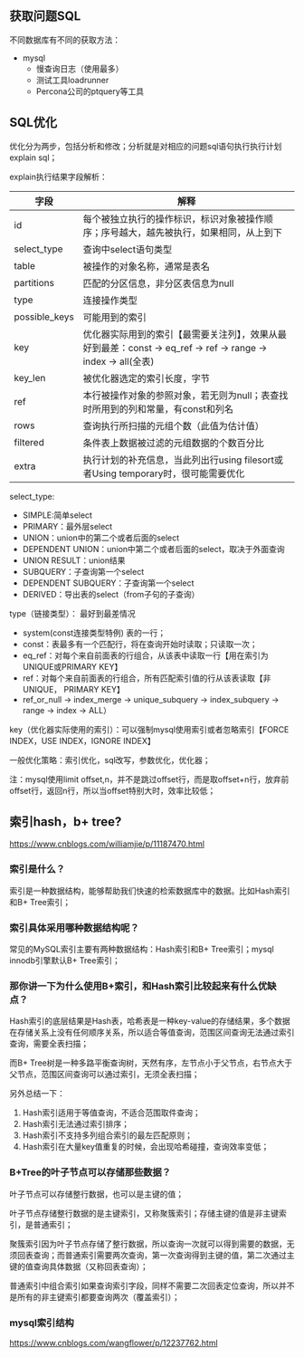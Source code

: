 ## 获取问题SQL

不同数据库有不同的获取方法：
 - mysql
    - 慢查询日志（使用最多）
    - 测试工具loadrunner
    - Percona公司的ptquery等工具
## SQL优化

优化分为两步，包括分析和修改；分析就是对相应的问题sql语句执行执行计划explain sql；

explain执行结果字段解析：

| 字段 | 解释 |
| - |-|
| id | 每个被独立执行的操作标识，标识对象被操作顺序；序号越大，越先被执行，如果相同，从上到下|
| select_type | 查询中select语句类型 |
| table | 被操作的对象名称，通常是表名 |
| partitions | 匹配的分区信息，非分区表信息为null |
| type | 连接操作类型 | 
| possible_keys | 可能用到的索引 | 
| key | 优化器实际用到的索引【最需要关注列】，效果从最好到最差：const -> eq_ref -> ref -> range -> index -> all(全表)|
| key_len | 被优化器选定的索引长度，字节 | 
| ref | 本行被操作对象的参照对象，若无则为null；表查找时所用到的列和常量，有const和列名 |
| rows | 查询执行所扫描的元组个数（此值为估计值） |
| filtered | 条件表上数据被过滤的元组数据的个数百分比 |
| extra | 执行计划的补充信息，当此列出行using filesort或者Using temporary时，很可能需要优化 | 

select_type:

- SIMPLE:简单select
- PRIMARY：最外层select
- UNION：union中的第二个或者后面的select
- DEPENDENT UNION：union中第二个或者后面的select，取决于外面查询
- UNION RESULT：union结果
- SUBQUERY：子查询第一个select
- DEPENDENT SUBQUERY：子查询第一个select
- DERIVED：导出表的select（from子句的子查询）

type（链接类型）：
最好到最差情况
- system(const连接类型特例) 表的一行；
- const：表最多有一个匹配行，将在查询开始时读取；只读取一次；
- eq_ref：对每个来自前面表的行组合，从该表中读取一行【用在索引为UNIQUE或PRIMARY KEY】
- ref：对每个来自前面表的行组合，所有匹配索引值的行从该表读取【非UNIQUE， PRIMARY KEY】
- ref_or_null -> index_merge -> unique_subquery -> index_subquery -> range -> index -> ALL）

key（优化器实际使用的索引）：可以强制mysql使用索引或者忽略索引【FORCE INDEX，USE INDEX，IGNORE INDEX】

一般优化策略：索引优化，sql改写，参数优化，优化器；

注：mysql使用limit offset,n，并不是跳过offset行，而是取offset+n行，放弃前offset行，返回n行，所以当offset特别大时，效率比较低；



## 索引hash，b+ tree?
https://www.cnblogs.com/williamjie/p/11187470.html


### 索引是什么？
索引是一种数据结构，能够帮助我们快速的检索数据库中的数据。比如Hash索引和B+ Tree索引；

### 索引具体采用哪种数据结构呢？
常见的MySQL索引主要有两种数据结构：Hash索引和B+ Tree索引；mysql innodb引擎默认B+ Tree索引；

### 那你讲一下为什么使用B+索引，和Hash索引比较起来有什么优缺点？

Hash索引的底层结果是Hash表，哈希表是一种key-value的存储结果，多个数据在存储关系上没有任何顺序关系，所以适合等值查询，范围区间查询无法通过索引查询，需要全表扫描；

而B+ Tree树是一种多路平衡查询树，天然有序，左节点小于父节点，右节点大于父节点，范围区间查询可以通过索引，无须全表扫描；

另外总结一下：

1. Hash索引适用于等值查询，不适合范围取件查询；
2. Hash索引无法通过索引排序；
3. Hash索引不支持多列组合索引的最左匹配原则；
4. Hash索引在大量key值重复的时候，会出现哈希碰撞，查询效率变低；

### B+Tree的叶子节点可以存储那些数据？

叶子节点可以存储整行数据，也可以是主键的值；

叶子节点存储整行数据的是主键索引，又称聚簇索引；存储主键的值是非主键索引，是普通索引；

聚簇索引因为叶子节点存储了整行数据，所以查询一次就可以得到需要的数据，无须回表查询；而普通索引需要两次查询，第一次查询得到主键的值，第二次通过主键的值查询具体数据（又称回表查询）；

普通索引中组合索引如果查询索引字段，同样不需要二次回表定位查询，所以并不是所有的非主键索引都要查询两次（覆盖索引）；

### mysql索引结构

https://www.cnblogs.com/wangflower/p/12237762.html

